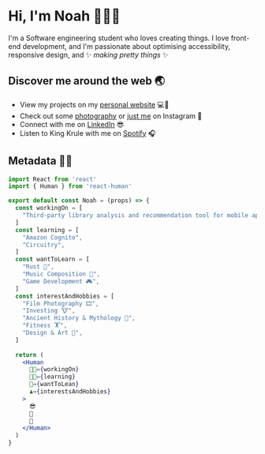 # Hi, I'm Noah 👋🙋‍♂️ 
I'm a Software engineering student who loves creating things. I love front-end development, and I'm passionate about optimising accessibility, responsive design, and ✨ _making pretty things_ ✨

## Discover me around the web 🌏
- View my projects on my [personal website](https://noahwbaldwin.me) 💻🌌
- Check out some [photography](https://www.instagram.com/bokehni/) or [just me](https://www.instagram.com/noahbald/) on Instagram 📸
- Connect with me on [LinkedIn](https://www.linkedin.com/in/noahwbaldwin/) 😎
- Listen to King Krule with me on [Spotify](https://open.spotify.com/user/12101435749) 🎧

## Metadata 👨‍💻
``` jsx
import React from 'react'
import { Human } from 'react-human'

export default const Noah = (props) => {
  const workingOn = [
    "Third-party library analysis and recommendation tool for mobile application GUIs",
  ]
  const learning = [
    "Amazon Cognito",
    "Circuitry",
  ]
  const wantToLearn = [
    "Rust 🦀",
    "Music Composition 🎹",
    "Game Development 🎮",
  ]
  const interestAndHobbies = [
    "Film Photography 🎞",
    "Investing 🐮",
    "Ancient History & Mythology 🗿",
    "Fitness 🏋",
    "Design & Art 🎨",
  ]
  
  return (
    <Human
      👨‍💻={workingOn}
      👨‍🎓={learning}
      🤔={wantToLean}
      ♟️={interestsAndHobbies}
    >
      😎
      👕
      👖
    </Human>
  )
}
```

